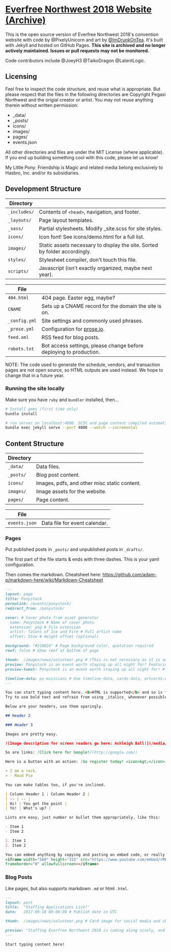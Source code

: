 # [Everfree Northwest 2018 Website (Archive)](http://2018.everfreenw.com)

This is the open source version of Everfree Northwest 2018's convention website with code by @PixelyUnicorn and art by [@ImDrunkOnTea](https://twitter.com/ImDrunkOnTea). It's built with Jekyll and hosted on GitHub Pages. **This site is archived and no longer actively maintained. Issues or pull requests may not be monitored.**

Code contributors include @JoeyH3 @TaikoDragon @LatentLogic.

## Licensing

Feel free to inspect the code structure, and reuse what is appropriate. But please respect that the files in the following directories are Copyright Pegasi Northwest and the origial creator or artist. You may not reuse anything therein without written permission:

- _data/
- _posts/
- icons/
- images/
- pages/
- events.json

All other directories and files are under the MIT License (where applicable). If you end up building something cool with this code, please let us know!

My Little Pony: Friendship is Magic and related media belong exclusively to Hasbro, Inc. and/or its subsidiaries.

## Development Structure

| Directory |  |
| --- | --- |
| ````_includes/```` | Contents of `<head>`, navigation, and footer. |
| ````_layouts/```` | Page layout templates. |
| ````_sass/```` | Partial stylesheets. Modify _site.scss for site styles. |
| ````icons/```` | Icon font! See icons/demo.html for a full list. |
| ````images/```` | Static assets necessary to display the site. Sorted by folder accordingly. |
| ````styles/```` | Stylesheet compiler, don't touch this file. |
| ````scripts/```` | Javascript (isn't exactly organized, maybe next year). |

| File |  |
| --- | --- |
| ````404.html```` | 404 page. Easter egg, maybe? |
| ````CNAME```` | Sets up a CNAME record for the domain the site is on. |
| ````_config.yml```` | Site settings and commonly used phrases.  |
| ````_prose.yml```` | Configuration for [prose.io](http://prose.io/). |
| ````feed.xml```` | RSS feed for blog posts. |
| ````robots.txt```` | Bot access settings, please change before deploying to production. |

NOTE: The code used to generate the schedule, vendors, and transaction pages are not open source, so HTML outputs are used instead. We hope to change that in a future year.

### Running the site locally

Make sure you have `ruby` and `bundler` installed, then...

````bash
# Install gems (first time only)
bundle install

# run server on localhost:4000. SCSS and page content compiled automatically on save.
bundle exec jekyll serve --port 4000 --watch --incremental
````

## Content Structure

| Directory |  |
| --- | --- |
| ````_data/```` | Data files. |
| ````_posts/```` | Blog post content. |
| ````icons/```` | Images, pdfs, and other misc static content. |
| ````images/```` | Image assets for the website. |
| ````pages/```` | Page content. |

| File |  |
| --- | --- |
| ````events.json```` | Data file for event calendar. |

### Pages

<!-- **Blog posts can be easily edited and managed online via http://prose.io/#user/repo.** -->

Put published posts in ````_posts/```` and unpublished posts in ````_drafts/````.

The first part of the file starts & ends with three dashes. This is your yaml configuration.

Then comes the markdown. Cheatsheet here: https://github.com/adam-p/markdown-here/wiki/Markdown-Cheatsheet

````markdown
---
layout: page
title: Ponystock
permalink: /events/ponystock/
redirect_from: /ponystock/

cover: # Cover photo from asset generator
  name: Ponystock # Name of cover photo
  extension: png # File extension
  artist: Talons of Ice and Fire # Full artist name
  offset: 55vw # Height offset (optional)

background: "#210B24" # Page background color, quotation required
reef: false # Show reef at bottom of page

thumb:	/images/news/volunteer.png # (This is not necessary as it is auto-generated from cover) Card image for social media and chat apps
preview: Ponystock is an event worth staying up all night for! Featuring musicians covering all genres of music from acoustic, to rock, to electronic, and more! # Short 140 character or less card description for social media and chat apps
preview-tweet: Ponystock is an event worth staying up all night for! # Shorter 80 character or less card description for Twitter mobile apps

timeline-data: ps-musicians # Use timeline-data, cards-data, artcards-data for displaying content from the linked data file
---

You can start typing content here. <b>HTML is supported</b> and so is **markdown syntax.**
Try to use bold text and refrain from using _italics_ whenever possible.

Below are your headers, use them sparingly.

## Header 2

### Header 3

Images are pretty easy.

![Image description for screen readers go here: Ashleigh Ball!](/media/guests/ab_headshot.jpg)

So are links: [Click here for Google!](http://google.com/)

Here is a button with an action: [Go register today! <icon>&gt;</icon>](https://everfreenw.com/register){:class="button"}

> I am a rock.
> - Maud Pie

You can make tables too, if you're inclined.

| Column Header 1 | Column Header 2 |
| -- | -- |
| Hi! | You get the point |
| Yo! | What's up? |

Lists are easy, just number or bullet them appropriately, like this:

- Item 1
- Item 2

1. Item 1
2. Item 2

You can embed anything by copying and pasting an embed code, or really any arbitary HTML:
<iframe width="560" height="315" src="https://www.youtube.com/embed/rMFWc_FMhqs"
frameborder="0" allowfullscreen></iframe>
````

### Blog Posts

Like pages, but also supports markdown ````.md```` or html ````.html````.

````markdown
---
layout: post
title:	"Staffing Applications Live!"
date:	2017-09-18 00:00:00 # Publish date in UTC

thumb:	/images/news/volunteer.png # Card image for social media and chat apps

preview: "Staffing Everfree Northwest 2018 is coming along nicely, and Department Directors have been chosen! With this we are also excited to announce that our general staff applications are open!" # Short 140 character or less card description that for social media and chat apps
---

Start typing content here!
````

